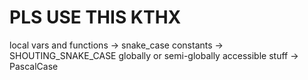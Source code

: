 # PLS USE THIS KTHX

local vars and functions -> snake_case
constants -> SHOUTING_SNAKE_CASE
globally or semi-globally accessible stuff -> PascalCase
